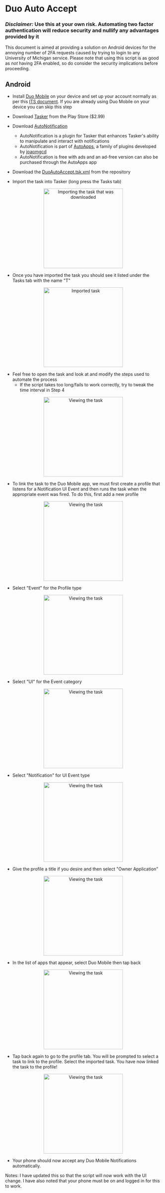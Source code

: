 # Duo Auto Accept
### *Disclaimer:*  Use this at your own risk. Automating two factor authentication will reduce security and nullify any advantages provided by it

This document is aimed at providing a solution on Android devices for the annoying number of 2FA requests caused by trying to login to any University of Michigan service. Please note that using this script is as good as *not* having 2FA enabled, so do consider the security implications before proceeding. 

## Android
* Install [Duo Mobile](https://play.google.com/store/apps/details?id=com.duosecurity.duomobile&hl=en_US) on your device and set up your account normally as per this [ITS document](https://documentation.its.umich.edu/2fa/enroll-smartphone-or-tablet-duo). If you are already using Duo Mobile on your device you can skip this step

* Download [Tasker](https://play.google.com/store/apps/details?id=net.dinglisch.android.taskerm&hl=en_US) from the Play Store ($2.99)

* Download [AutoNotification](https://play.google.com/store/apps/details?id=com.joaomgcd.autonotification&hl=en_US)
    * AutoNotification is a plugin for Tasker that enhances Tasker's ability to manipulate and interact with notifications
    * AutoNotification is part of [AutoApps](https://play.google.com/store/apps/details?id=com.joaomgcd.autoappshub&hl=en_US), a family of plugins developed by [joaomgcd](https://joaoapps.com/)
    * AutoNotification is free with ads and an ad-free version can also be purchased through the AutoApps app 

* Download the [DuoAutoAccept.tsk.xml](https://raw.githubusercontent.com/adishy/AutomateDuo/master/DuoAutoAccept.tsk.xml) from the repository

* Import the task into Tasker (long press the Tasks tab)

<p align="center">
  <img src="https://raw.githubusercontent.com/adishy/AutomateDuo/master/screenshots/1_ImportTask.jpg" width="256" title="Importing the task that was downloaded">
</p>

* Once you have imported the task you should see it listed under the Tasks tab with the name "T"

<p align="center">
  <img src="https://raw.githubusercontent.com/adishy/AutomateDuo/master/screenshots/2_ImportedTask.jpeg" width="256" title="Imported task">
</p>

* Feel free to open the task and look at and modify the steps used to automate the process
    * If the script takes too long/fails to work correctly, try to tweak the time interval in Step 4
<p align="center">
  <img src="https://raw.githubusercontent.com/adishy/AutomateDuo/master/screenshots/3_ViewTask.jpeg" width="256" title="Viewing the task">
</p>

* To link the task to the Duo Mobile app, we must first create a profile that listens for a Notification UI Event and then runs the task when the appropriate event was fired. To do this, first add a new profile

 <p align="center">
  <img src="https://raw.githubusercontent.com/adishy/AutomateDuo/master/screenshots/4_AddProfile.jpg" width="256" title="Viewing the task">
</p>

* Select "Event" for the Profile type

 <p align="center">
  <img src="https://raw.githubusercontent.com/adishy/AutomateDuo/master/screenshots/5_AddProfileSelectEvent.jpeg" width="256" title="Viewing the task">
</p>

* Select "UI" for the Event category

 <p align="center">
  <img src="https://raw.githubusercontent.com/adishy/AutomateDuo/master/screenshots/6_AddProfileSelectEventCategory.jpg" width="256" title="Viewing the task">
</p>

* Select "Notification" for UI Event type

 <p align="center">
  <img src="https://raw.githubusercontent.com/adishy/AutomateDuo/master/screenshots/7_AddEventSelectUIEvent.jpeg" width="256" title="Viewing the task">
</p>

* Give the profile a title if you desire and then select "Owner Application"

 <p align="center">
  <img src="https://raw.githubusercontent.com/adishy/AutomateDuo/master/screenshots/8_AddProfileEditUIEventSettings.jpeg" width="256" title="Viewing the task">
</p>

* In the list of apps that appear, select Duo Mobile then tap back

 <p align="center">
  <img src="https://raw.githubusercontent.com/adishy/AutomateDuo/master/screenshots/9_AddProfileSelectUIEventApp.jpeg" width="256" title="Viewing the task">
</p>

* Tap back again to go to the profile tab. You will be prompted to select a task to link to the profile. Select the imported task. You have now linked the task to the profile!

 <p align="center">
  <img src="https://raw.githubusercontent.com/adishy/AutomateDuo/master/screenshots/10_LinkTaskToAppProfile.jpeg" width="256" title="Viewing the task">
</p>

* Your phone should now accept any Duo Mobile Notifications automatically.







Notes: I have updated this so that the script will now work with the UI change. I have also noted that your phone must be on and logged in for this to work. 
